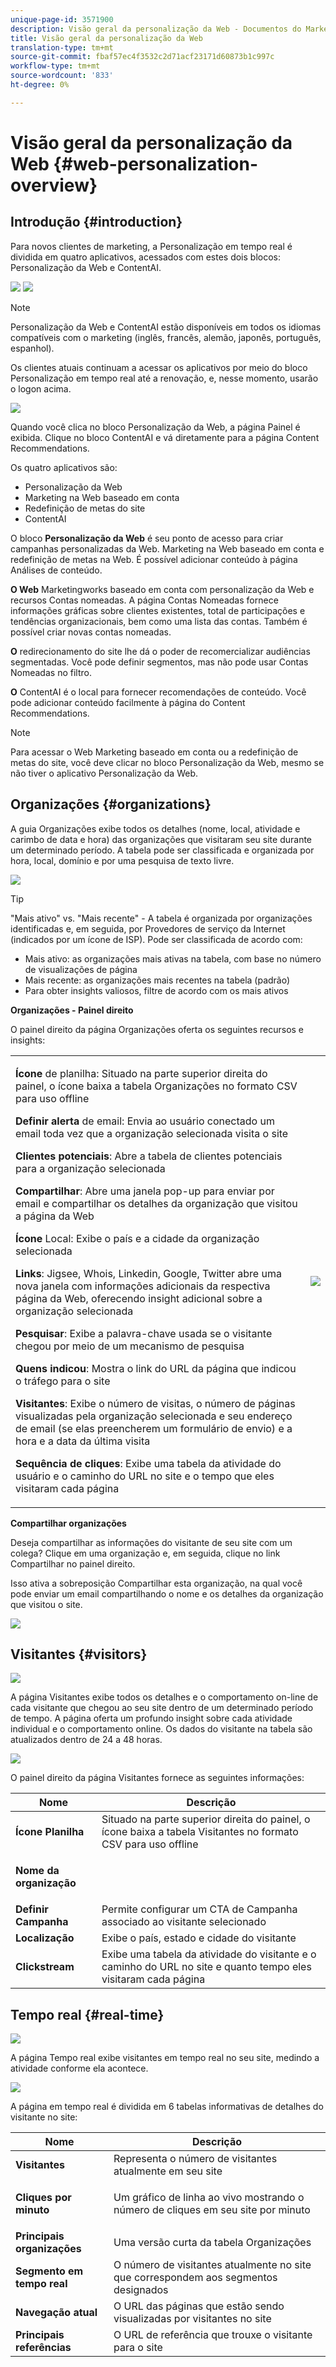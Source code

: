 ```yaml
---
unique-page-id: 3571900
description: Visão geral da personalização da Web - Documentos do Marketing - Documentação do produto
title: Visão geral da personalização da Web
translation-type: tm+mt
source-git-commit: fbaf57ec4f3532c2d71acf23171d60873b1c997c
workflow-type: tm+mt
source-wordcount: '833'
ht-degree: 0%

---
```



# Visão geral da personalização da Web {#web-personalization-overview}

## Introdução {#introduction}

Para novos clientes de marketing, a Personalização em tempo real é dividida em quatro aplicativos, acessados com estes dois blocos: Personalização da Web e ContentAI.

![](assets/pasted-image-at-2016-03-23-02-45-pm.png) ![](assets/mlm-homepage-content-ai-281-29.png)

>[!NOTE]
>
>Personalização da Web e ContentAI estão disponíveis em todos os idiomas compatíveis com o marketing (inglês, francês, alemão, japonês, português, espanhol).

Os clientes atuais continuam a acessar os aplicativos por meio do bloco Personalização em tempo real até a renovação, e, nesse momento, usarão o logon acima.

![](assets/image2016-2-9-8-3a52-3a32.png)

Quando você clica no bloco Personalização da Web, a página Painel é exibida. Clique no bloco ContentAI e vá diretamente para a página Content Recommendations.

Os quatro aplicativos são:

* Personalização da Web
* Marketing na Web baseado em conta
* Redefinição de metas do site
* ContentAI

O bloco **Personalização da Web** é seu ponto de acesso para criar campanhas personalizadas da Web. Marketing na Web baseado em conta e redefinição de metas na Web. É possível adicionar conteúdo à página Análises de conteúdo.

**O Web** Marketingworks baseado em conta com personalização da Web e recursos Contas nomeadas. A página Contas Nomeadas fornece informações gráficas sobre clientes existentes, total de participações e tendências organizacionais, bem como uma lista das contas. Também é possível criar novas contas nomeadas.

**O** redirecionamento do site lhe dá o poder de recomercializar audiências segmentadas. Você pode definir segmentos, mas não pode usar Contas Nomeadas no filtro.

**O** ContentAI é o local para fornecer recomendações de conteúdo. Você pode adicionar conteúdo facilmente à página do Content Recommendations.

>[!NOTE]
>
>Para acessar o Web Marketing baseado em conta ou a redefinição de metas do site, você deve clicar no bloco Personalização da Web, mesmo se não tiver o aplicativo Personalização da Web.

## Organizações {#organizations}

A guia Organizações exibe todos os detalhes (nome, local, atividade e carimbo de data e hora) das organizações que visitaram seu site durante um determinado período. A tabela pode ser classificada e organizada por hora, local, domínio e por uma pesquisa de texto livre.

![](assets/image2014-11-10-19-3a23-3a18.png)

>[!TIP]
>
>&quot;Mais ativo&quot; vs. &quot;Mais recente&quot; - A tabela é organizada por organizações identificadas e, em seguida, por Provedores de serviço da Internet (indicados por um ícone de ISP). Pode ser classificada de acordo com:
>
>* Mais ativo: as organizações mais ativas na tabela, com base no número de visualizações de página
>* Mais recente: as organizações mais recentes na tabela (padrão)
>* Para obter insights valiosos, filtre de acordo com os mais ativos


**Organizações - Painel direito**

O painel direito da página Organizações oferta os seguintes recursos e insights:

<table> 
 <tbody> 
  <tr> 
   <td><p><strong>Ícone</strong> de planilha: Situado na parte superior direita do painel, o ícone baixa a tabela Organizações no formato CSV para uso offline</p><p><strong>Definir alerta</strong> de email: Envia ao usuário conectado um email toda vez que a organização selecionada visita o site</p><p><strong>Clientes potenciais</strong>: Abre a tabela de clientes potenciais para a organização selecionada</p><p><strong>Compartilhar</strong>: Abre uma janela pop-up para enviar por email e compartilhar os detalhes da organização que visitou a página da Web</p><p><strong>Ícone</strong> Local: Exibe o país e a cidade da organização selecionada</p><p><strong>Links</strong>: Jigsee, Whois, Linkedin, Google, Twitter abre uma nova janela com informações adicionais da respectiva página da Web, oferecendo insight adicional sobre a organização selecionada</p><p><strong>Pesquisar</strong>: Exibe a palavra-chave usada se o visitante chegou por meio de um mecanismo de pesquisa</p><p><strong>Quens indicou</strong>: Mostra o link do URL da página que indicou o tráfego para o site</p><p><strong>Visitantes</strong>: Exibe o número de visitas, o número de páginas visualizadas pela organização selecionada e seu endereço de email (se elas preencherem um formulário de envio) e a hora e a data da última visita</p><p><strong>Sequência de cliques</strong>: Exibe uma tabela da atividade do usuário e o caminho do URL no site e o tempo que eles visitaram cada página</p></td> 
   <td><img src="assets/image2014-11-10-19-3a22-3a47.png" data-linked-resource-id="5046291" data-linked-resource-type="attachment" data-base-url="https://docs.marketo.com" data-linked-resource-container-id="3571900"></td> 
  </tr> 
 </tbody> 
</table>

**Compartilhar organizações**

Deseja compartilhar as informações do visitante de seu site com um colega? Clique em uma organização e, em seguida, clique no link Compartilhar no painel direito.

Isso ativa a sobreposição Compartilhar esta organização, na qual você pode enviar um email compartilhando o nome e os detalhes da organização que visitou o site.

![](assets/image2014-11-10-19-3a25-3a42.png)

## Visitantes {#visitors}

![](assets/wp-vis.jpg)

A página Visitantes exibe todos os detalhes e o comportamento on-line de cada visitante que chegou ao seu site dentro de um determinado período de tempo. A página oferta um profundo insight sobre cada atividade individual e o comportamento online. Os dados do visitante na tabela são atualizados dentro de 24 a 48 horas.

![](assets/image2014-11-10-19-3a45-3a49.png)

O painel direito da página Visitantes fornece as seguintes informações:

<table> 
 <thead> 
  <tr> 
   <th colspan="1" rowspan="1">Nome</th> 
   <th colspan="1" rowspan="1">Descrição</th> 
  </tr> 
 </thead> 
 <tbody> 
  <tr> 
   <td colspan="1" rowspan="1"><strong>Ícone Planilha</strong></td> 
   <td colspan="1" rowspan="1">Situado na parte superior direita do painel, o ícone baixa a tabela Visitantes no formato CSV para uso offline</td> 
  </tr> 
  <tr> 
   <td colspan="1" rowspan="1"><p><strong>Nome da organização</strong></p></td> 
   <td colspan="1" rowspan="1"> </td> 
  </tr> 
  <tr> 
   <td colspan="1" rowspan="1"><strong>Definir Campanha</strong></td> 
   <td colspan="1" rowspan="1">Permite configurar um CTA de Campanha associado ao visitante selecionado</td> 
  </tr> 
  <tr> 
   <td colspan="1"><strong>Localização</strong></td> 
   <td colspan="1">Exibe o país, estado e cidade do visitante</td> 
  </tr> 
  <tr> 
   <td colspan="1" rowspan="1"><strong>Clickstream</strong></td> 
   <td colspan="1" rowspan="1">Exibe uma tabela da atividade do visitante e o caminho do URL no site e quanto tempo eles visitaram cada página</td> 
  </tr> 
 </tbody> 
</table>

## Tempo real {#real-time}

![](assets/wp-real.jpg)

A página Tempo real exibe visitantes em tempo real no seu site, medindo a atividade conforme ela acontece.

![](assets/image2014-11-10-19-3a49-3a55.png)

A página em tempo real é dividida em 6 tabelas informativas de detalhes do visitante no site:

<table> 
 <thead> 
  <tr> 
   <th colspan="1" rowspan="1">Nome</th> 
   <th colspan="1" rowspan="1">Descrição</th> 
  </tr> 
 </thead> 
 <tbody> 
  <tr> 
   <td colspan="1" rowspan="1"><strong>Visitantes</strong></td> 
   <td colspan="1" rowspan="1"> Representa o número de visitantes atualmente em seu site</td> 
  </tr> 
  <tr> 
   <td colspan="1" rowspan="1"><p><strong>Cliques por minuto</strong></p></td> 
   <td colspan="1" rowspan="1"> Um gráfico de linha ao vivo mostrando o número de cliques em seu site por minuto</td> 
  </tr> 
  <tr> 
   <td colspan="1" rowspan="1"><strong>Principais organizações</strong></td> 
   <td colspan="1" rowspan="1">Uma versão curta da tabela Organizações</td> 
  </tr> 
  <tr> 
   <td colspan="1"><strong>Segmento em tempo real</strong></td> 
   <td colspan="1">O número de visitantes atualmente no site que correspondem aos segmentos designados</td> 
  </tr> 
  <tr> 
   <td colspan="1"><strong>Navegação atual</strong></td> 
   <td colspan="1">O URL das páginas que estão sendo visualizadas por visitantes no site</td> 
  </tr> 
  <tr> 
   <td colspan="1" rowspan="1"><strong>Principais referências</strong></td> 
   <td colspan="1" rowspan="1">O URL de referência que trouxe o visitante para o site</td> 
  </tr> 
 </tbody> 
</table>
